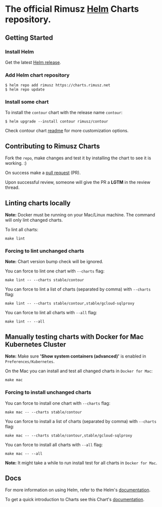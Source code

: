 # The official Rimusz [Helm](https://helm.sh) Charts repository.

## Getting Started

### Install Helm

Get the latest [Helm release](https://github.com/kubernetes/helm#install).

### Add Helm chart repository

 ```console
 $ helm repo add rimusz https://charts.rimusz.net
 $ helm repo update
 ```

### Install some chart

To install the `contour` chart with the release name `contour`:

```console
$ helm upgrade --install contour rimusz/contour
```

Check contour chart [readme](stable/contour/README.md) for more customization options.

## Contributing to Rimusz Charts

Fork the `repo`, make changes and test it by installing the chart to see it is working. :)

On success make a [pull request](https://help.github.com/articles/using-pull-requests) (PR).

Upon successful review, someone will give the PR a __LGTM__ in the review thread.

## Linting charts locally

**Note:** Docker must be running on your Mac/Linux machine. 
The command will only lint changed charts.

To lint all charts:

```console
make lint
```

### Forcing to lint unchanged charts

**Note:** Chart version bump check will be ignored.

You can force to lint one chart with `--charts` flag:

```console
make lint -- --charts stable/contour
```

You can force to lint a list of charts (separated by comma) with `--charts` flag:

```console
make lint -- --charts stable/contour,stable/gcloud-sqlproxy
```

You can force to lint all charts with `--all` flag:

```console
make lint -- --all
```

## Manually testing charts with Docker for Mac Kubernetes Cluster

**Note:** Make sure **'Show system containers (advanced)'** is enabled in `Preferences/Kubernetes`.

On the Mac you can install and test all changed charts in `Docker for Mac`:

```console
make mac
```

### Forcing to install unchanged charts

You can force to install one chart with `--charts` flag:

```console
make mac -- --charts stable/contour
```

You can force to install a list of charts (separated by comma) with `--charts` flag:

```console
make mac -- --charts stable/contour,stable/gcloud-sqlproxy
```

You can force to install all charts with `--all` flag:

```console
make mac -- --all
```

**Note:** It might take a while to run install test for all charts in `Docker for Mac`.

## Docs

For more information on using Helm, refer to the Helm's [documentation](https://docs.helm.sh/using_helm/#quickstart-guide).

To get a quick introduction to Charts see this Chart's [documentation](https://docs.helm.sh/developing_charts/#charts).  
